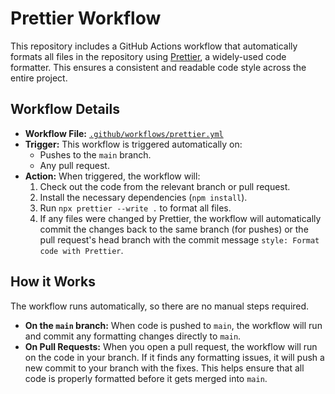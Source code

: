 # Prettier Workflow

This repository includes a GitHub Actions workflow that automatically formats all files in the repository using [Prettier](https://prettier.io/), a widely-used code formatter. This ensures a consistent and readable code style across the entire project.

## Workflow Details

- **Workflow File:** [`.github/workflows/prettier.yml`](../.github/workflows/prettier.yml)
- **Trigger:** This workflow is triggered automatically on:
  - Pushes to the `main` branch.
  - Any pull request.
- **Action:** When triggered, the workflow will:
  1. Check out the code from the relevant branch or pull request.
  2. Install the necessary dependencies (`npm install`).
  3. Run `npx prettier --write .` to format all files.
  4. If any files were changed by Prettier, the workflow will automatically commit the changes back to the same branch (for pushes) or the pull request's head branch with the commit message `style: Format code with Prettier`.

## How it Works

The workflow runs automatically, so there are no manual steps required.

- **On the `main` branch:** When code is pushed to `main`, the workflow will run and commit any formatting changes directly to `main`.
- **On Pull Requests:** When you open a pull request, the workflow will run on the code in your branch. If it finds any formatting issues, it will push a new commit to your branch with the fixes. This helps ensure that all code is properly formatted before it gets merged into `main`.
